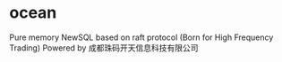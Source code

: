 # ocean
Pure memory NewSQL based on raft protocol  (Born for High Frequency Trading)  Powered by 成都珠码开天信息科技有限公司
